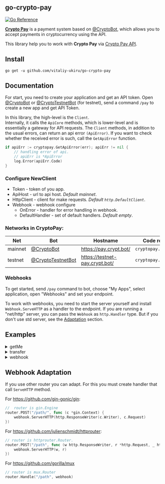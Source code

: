 ## go-crypto-pay

[![Go Reference](https://pkg.go.dev/badge/github.com/vitaliy-ukiru/go-crypto-pay.svg)](https://pkg.go.dev/github.com/vitaliy-ukiru/go-crypto-pay)

**[Crypto Pay](http://t.me/CryptoBot/?start=pay)** is a payment system based
on [@CryptoBot](http://t.me/CryptoBot), which allows you to accept payments in cryptocurrency using the
API.

This library help you to work with **Crypto Pay**
via [Crypto Pay API](https://telegra.ph/Crypto-Pay-API-11-25).

## Install

```shell
go get -u github.com/vitaliy-ukiru/go-crypto-pay
```

## Documentation

For start, you need to create your application and get an API token.
Open [@CryptoBot](http://t.me/CryptoBot?start=pay)
or [@CryptoTestnetBot](http://t.me/CryptoTestnetBot?start=pay) (for testnet), send a command `/pay` to
create a new app and get API Token.

In this library, the high-level is the `Client`.  
Internally, it calls the `ApiCore` methods, which is lower-level and is essentially a gateway for API
requests. The `Client` methods, in addition to the usual errors, can return an api error `(ApiError)`. If
you want to check whether the received error is such, call the `GetApiError` function.

```go
if apiErr := cryptopay.GetApiError(err); apiErr != nil {
    // handling error of api. 
    // apiErr is *ApiError
    log.Error(apiErr.Code)
}
```

### Configure NewClient

- Token - token of you app.
- ApiHost - url to api host. _Default mainnet_.
- HttpClient - client for make requests. _Default `http.DefaultClient`_.
- Webhook - webhook configure
    - OnError - handler for error handling in webhook.
    - DefaultHandler - set of default handlers. _Default empty_.

### Networks in CryptoPay:

| Net       | Bot                                                          | Hostname                       | Code reference
| --------- | ------------------------------------------------------------ | ------------------------------ | -------------
| mainnet   | [@CryptoBot](https://t.me/CryptoBot?start=pay)               | https://pay.crypt.bot/         | `cryptopay.MainNetHost`
| testnet   | [@CryptoTestnetBot](https://t.me/CryptoTestnetBot?start=pay) | https://testnet-pay.crypt.bot/ | `cryptopay.TestNetHost`

### Webhooks

To get started, send `/pay` command to bot, choose "My Apps", select application, open "Webhooks" and set
your endpoint.

To work with webhooks, you need to start the server yourself and install `Webhook.ServeHTTP` as a handler
to the endpoint. If you are running a "net/http" server, you can pass the `Webhook` as `http.Handler`
type. But if you don't use std server, see the [Adaptation](#Webhook-Adaptation) section.

## Examples

<details>
<summary>getMe</summary>

```go
package main

import (
	"fmt"

	cryptopay "github.com/vitaliy-ukiru/go-crypto-pay"
)

func main() {
	client := cryptopay.NewClient(cryptopay.ClientSettings{
		Token:   "your_token_here",
		ApiHost: cryptopay.TestNetHost,
	})
	app, err := client.GetMe()
	if err != nil {
		panic(err)
	}
	fmt.Printf(
		"app_id=%d; name=%q; payment_bot=%q",
		app.Id,
		app.Name,
		app.PaymentBotUsername,
	)

}
```

</details>

<details>
<summary>transfer</summary>

```go
package main

import (
	"fmt"
	"time"

	cryptopay "github.com/vitaliy-ukiru/go-crypto-pay"
)

func main() {
	client := cryptopay.NewClient(cryptopay.ClientSettings{
		Token: "your_token",
	})
	transfer, err := client.DoTransfer(-1, cryptopay.USDT, 100, "generate unique data", cryptopay.DoTransferOptions{
		Comment: "You winner!",
	})
	if err != nil {
		panic(err)
	}
	fmt.Printf("Transfer completed at %s", transfer.CompletedAt.Format(time.RFC850))
}
```

</details>

<details>
<summary>webhook</summary>

```go
package main

import (
	"fmt"
	"net/http"
	"time"

	cryptopay "github.com/vitaliy-ukiru/go-crypto-pay"
)

func main() {
	client := cryptopay.NewClient(cryptopay.ClientSettings{
		Token: "your_token", // token required for webhooks, because using for verification updates
		Webhook: cryptopay.WebhookSettings{
			OnError: func(_ *http.Request, err error) {
				panic(err)
			},
		},
	})
	client.OnInvoicePaid(func(update *cryptopay.WebhookUpdate) {
		invoice := update.Payload
		fmt.Printf(
			"Invoice № %d for %s %s was paid on %s",
			invoice.Id,
			invoice.Amount,
			invoice.Asset,
			invoice.PaidAt.Format(time.RFC850))
	})
}
```

</details>

## Webhook Adaptation

If you use other router you can adapt. For this you must create handler that call `ServeHTTP` method.

For https://github.com/gin-gonic/gin:

```go
//  router is gin.Engine
router.POST("/path/", func (c *gin.Context) {
    webhook.ServerHTTP(http.ResponseWriter(c.Writer), c.Request)
})
```

For https://github.com/julienschmidt/httprouter:

```go
// router is httprouter.Router.
router.POST("/path", func (w http.ResponseWriter, r *http.Request, _ httprouter.Params) {
    webhook.ServerHTTP(w, r)
})
```

For https://github.com/gorilla/mux

```go
// router is mux.Router
router.Handle("/path", webhook)
```
